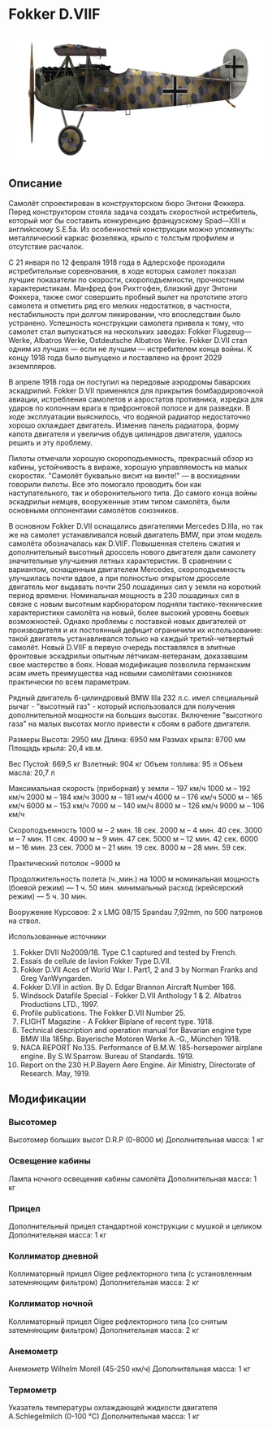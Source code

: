 # Fokker D.VIIF

![fokkerd7f](../images/fokkerd7f.png)

## Описание

Самолёт спроектирован в конструкторском бюро Энтони Фоккера. Перед конструктором стояла задача создать скоростной истребитель, который мог бы составить конкуренцию французскому Spad—XIII и английскому S.E.5a. Из особенностей конструкции можно упомянуть: металлический каркас фюзеляжа, крыло с толстым профилем и  отсутствие расчалок.

С 21 января по 12 февраля 1918 года в Адлерсхофе проходили истребительные соревнования, в ходе которых самолет показал лучшие показатели по скорости, скороподъемности, прочностным характеристикам. Манфред фон Рихтгофен, близкий друг Энтони Фоккера, также смог совершить пробный вылет на прототипе этого самолета и отметить ряд его мелких недостатков, в частности, нестабильность при долгом пикировании, что впоследствии было устранено. Успешность конструкции самолета привела к тому, что самолет стал выпускаться на нескольких заводах: Fokker Flugzeug—Werke, Albatros Werke, Ostdeutsche Albatros Werke. Fokker D.VII cтал одним из лучших — если не лучшим — истребителем конца войны. К концу 1918 года было выпущено и поставлено на фронт 2029 экземпляров.

В апреле 1918 года он поступил на передовые аэродромы баварских эскадрилий. Fokker D.VII применялся для прикрытия бомбардировочной авиации, истребления самолетов и аэростатов противника, изредка для ударов по колоннам врага в прифронтовой полосе и для разведки. В ходе эксплуатации выяснилось, что водяной радиатор недостаточно хорошо охлаждает двигатель. Изменив панель радиатора, форму капота двигателя и увеличив обдув цилиндров двигателя, удалось решить и эту проблему.

Пилоты отмечали хорошую скороподъемность, прекрасный обзор из кабины, устойчивость в вираже, хорошую управляемость на малых скоростях. "Самолёт буквально висит на винте!" — в восхищении говорили пилоты. Все это помогало проводить бои как наступательного, так и оборонительного типа. До самого конца войны эскадрильи немцев, вооруженные этим типом самолёта, были основными оппонентами самолётов союзников.

В основном Fokker D.VII оснащались двигателями Mercedes D.IIIa, но так же на самолет устанавливался новый двигатель BMW, при этом модель самолёта обозначалась как D.VIIF. Повышенная степень сжатия и дополнительный высотный дроссель нового двигателя дали самолету значительные улучшения летных характеристик. В сравнении с вариантом, оснащенным двигателем Mercedes, скороподъемность улучшилась почти вдвое, а при полностью открытом дросселе двигатель мог выдавать почти 250 лошадиных сил у земли на короткий период времени. Номинальная мощность в 230 лошадиных сил в связке с новым высотным карбюратором подняли тактико-технические характеристики самолёта на новый, более высокий уровень боевых возможностей. Однако проблемы с поставкой новых двигателей от производителя и их постоянный дефицит ограничили их использование: такой двигатель устанавливался только на каждый третий-четвертый самолёт. Новый D.VIIF в первую очередь поставлялся в элитные фронтовые эскадрильи опытным лётчикам-ветеранам, доказавшим свое мастерство в боях. Новая модификация позволила германским асам иметь преимущества над новыми самолётами союзников практически по всем параметрам.


Рядный двигатель 6-цилиндровый BMW IIIa 232 л.с. имел специальный рычаг - "высотный газ" - который использовался для получения дополнительной мощности на больших высотах. Включение "высотного газа" на малых высотах могло привести к сбоям в работе двигателя.

Размеры
Высота: 2950 мм
Длина: 6950 мм
Размах крыла: 8700 мм
Площадь крыла: 20,4 кв.м.

Вес
Пустой: 669,5 кг
Взлетный: 904 кг
Объем топлива: 95 л
Объем масла: 20,7 л

Максимальная скорость (приборная)
у земли – 197 км/ч
1000 м – 192 км/ч
2000 м – 184 км/ч
3000 м – 181 км/ч
4000 м – 176 км/ч
5000 м – 165 км/ч
6000 м – 153 км/ч
7000 м – 140 км/ч
8000 м – 126 км/ч
9000 м – 106 км/ч

Скороподъемность
1000 м –  2 мин. 18 сек.
2000 м –  4 мин. 40 сек.
3000 м –  7 мин. 11 сек.
4000 м –  9 мин. 47 сек.
5000 м – 12 мин. 42 сек.
6000 м – 16 мин. 23 сек.
7000 м – 21 мин. 19 сек.
8000 м – 28 мин. 59 сек.

Практический потолок ~9000 м

Продолжительность полета (ч.,мин.) на 1000 м
номинальная мощность (боевой режим) — 1 ч. 50 мин.
минимальный расход (крейсерский режим) — 5 ч. 30 мин.

Вооружение
Курсовое: 2 х LMG 08/15 Spandau 7,92mm, по 500 патронов на ствол.

Использованные источники
1) Fokker DVII No2009/18. Type C.1 captured and tested by French.
2) Essais de cellule de lavion Fokker Type D.VII.
3) Fokker D.VII Aces of World War I. Part1, 2 and 3 by Norman Franks and Greg VanWyngarden.
4) Fokker D.VII in action. By D. Edgar Brannon Aircraft Number 166.
5) Windsock Datafile Special - Fokker D.VII Anthology 1 & 2. Albatros Productions LTD., 1997.
6) Profile publications. The Fokker D.VII Number 25.
7) FLIGHT Magazine - A Fokker Biplane of recent type. 1918.
8) Technical description and operation manual for Bavarian engine type BMW IIIa 185hp. Bayerische Motoren Werke A.-G., München 1918.
9) NACA REPORT No.135. Performance of B.M.W. 185-horsepower airplane engine. By S.W.Sparrow. Bureau of Standards. 1919.
10) Report on the 230 H.P.Bayern Aero Engine. Air Ministry, Directorate of Research. May, 1919.

## Модификации


### Высотомер

Высотомер больших высот D.R.P (0-8000 м)
Дополнительная масса: 1 кг


### Освещение кабины

Лампа ночного освещения кабины самолёта
Дополнительная масса: 1 кг


### Прицел

Дополнительный прицел стандартной конструкции с мушкой и целиком
Дополнительная масса: 1 кг


### Коллиматор дневной

Коллиматорный прицел Oigee рефлекторного типа (с установленным затемняющим фильтром)
Дополнительная масса: 2 кг


### Коллиматор ночной

Коллиматорный прицел Oigee рефлекторного типа (со снятым затемняющим фильтром)
Дополнительная масса: 2 кг


### Анемометр

Анемометр Wilhelm Morell (45-250 км/ч)
Дополнительная масса: 1 кг


### Термометр

Указатель температуры охлаждающей жидкости двигателя A.Schlegelmilch (0-100 °C)
Дополнительная масса: 1 кг
